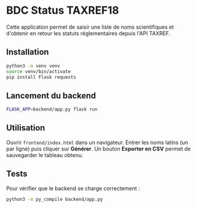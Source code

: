 # BDC Status TAXREF18

Cette application permet de saisir une liste de noms scientifiques et d'obtenir en retour les statuts réglementaires depuis l'API TAXREF.

## Installation

```bash
python3 -m venv venv
source venv/bin/activate
pip install Flask requests
```

## Lancement du backend

```bash
FLASK_APP=backend/app.py flask run
```

## Utilisation

Ouvrir `frontend/index.html` dans un navigateur. Entrer les noms latins (un par ligne) puis cliquer sur **Générer**. Un bouton **Exporter en CSV** permet de sauvegarder le tableau obtenu.

## Tests

Pour vérifier que le backend se charge correctement :

```bash
python3 -m py_compile backend/app.py
```

